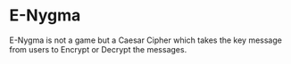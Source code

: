 # E-Nygma
E-Nygma is not a game but a Caesar Cipher which takes the key message from users to Encrypt or Decrypt the messages.
